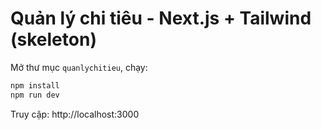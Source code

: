 # Quản lý chi tiêu - Next.js + Tailwind (skeleton)
Mở thư mục `quanlychitieu`, chạy:
```bash
npm install
npm run dev
```
Truy cập: http://localhost:3000
